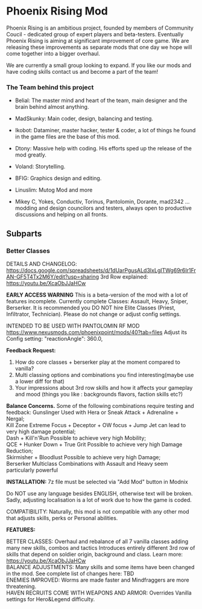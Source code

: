 # Phoenix Rising Mod 

Phoenix Rising is an ambitious project, founded by members of Community Coucil - dedicated group of expert players and beta-testers. Eventually Phoenix Rising is aiming at significant improvement of core game. We are releasing these improvements as separate mods that one day we hope will come together into a bigger overhaul.

We are currently a small group looking to expand. If you like our mods and have coding skills contact us and become a part of the team!

### The Team behind this project

- Belial: The master mind and heart of the team, main designer and the brain behind almost anything.
- MadSkunky: Main coder, design, balancing and testing.
- Ikobot: Dataminer, master hacker, tester & coder, a lot of things he found in the game files are the base of this mod.
- Dtony: Massive help with coding. His efforts sped up the release of the mod greatly.
- Voland: Storytelling.
- BFIG: Graphics design and editing.
- Linuslim: Mutog Mod and more

- Mikey C, Yokes, Conductiv, Torinus, Pantolomin, Dorante, mad2342 ...
modding and design councilors and testers, always open to productive discussions and helping on all fronts.

## Subparts

### Better Classes

DETAILS AND CHANGELOG: https://docs.google.com/spreadsheets/d/1dUarPgusALd3IxLgITWg69r6Ir1FrAN-GF5T4Tx2M6Y/edit?usp=sharing
3rd Row explained: https://youtu.be/XcaObJJaHCw

<b>EARLY ACCESS WARNING</b>
This is a beta-version of the mod with a lot of features incomplete. Currently complete Classes: Assault, Heavy, Sniper, Berserker. It is recommended you DO NOT hire Elite Classes (Priest, Infiltrator, Technician). Please do not change or adjust config settings.

INTENDED TO BE USED WITH PANTOLOMIN RF MOD https://www.nexusmods.com/phoenixpoint/mods/40?tab=files
Adjust its Config setting: "reactionAngle": 360.0,

<b>Feedback Request:</b>
1) How do core classes + berserker play at the moment compared to vanilla? 
2) Multi classing options and combinations you find interesting(maybe use a lower diff for that)
3) Your impressions about 3rd row skills and how it affects your gameplay and mood (things you like : backgrounds flavors, faction skills etc?)

<b>Balance Concerns.</b> Some of the following combinations require testing and feedback:
Gunslinger 	Used with Hera or Sneak Attack + Adrenaline + Nergal;    
Kill Zone	Extreme Focus + Deceptor + OW focus + Jump Jet can lead to very high damage potential;    
Dash + Kill'n'Run	Possible to achieve very high Mobility;    
QCE + Hunker Down + True Grit	Possible to achieve very high Damage Reduction;    
Skirmisher + Bloodlust	Possible to achieve very high Damage;    
Berserker Multiclass	Combinations with Assault and Heavy seem particularly powerful

<b>INSTALLATION:</b> 7z file must be selected via "Add Mod" button in Modnix

Do NOT use any language besides ENGLISH, otherwise text will be broken. Sadly, adjusting localisation is a lot of work due to how the game is coded.

COMPATIBILITY: Naturally, this mod is not compatible with any other mod that adjusts skills, perks or Personal abilities.

<b>FEATURES:</b>

BETTER CLASSES: Overhaul and rebalance of all 7 vanilla classes adding many new skills, combos and tactics
Introduces entirely different 3rd row of skills that depend on soldier origin, background and class. Learn more: https://youtu.be/XcaObJJaHCw   
BALANCE ADJUSTMENTS: Many skills and some items have been changed in the mod. See complete list of changes here: TBD    
ENEMIES IMPROVED: Worms are made faster and Mindfraggers are more threatening.    
HAVEN RECRUITS COME WITH WEAPONS AND ARMOR: Overrides Vanilla settings for Hero&Legend difficulty.   
